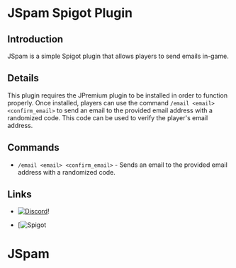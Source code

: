 # JSpam Spigot Plugin

## Introduction
JSpam is a simple Spigot plugin that allows players to send emails in-game.

## Details
This plugin requires the JPremium plugin to be installed in order to function properly. Once installed, players can use the command `/email <email> <confirm_email>` to send an email to the provided email address with a randomized code. This code can be used to verify the player's email address.

## Commands
- `/email <email> <confirm_email>` - Sends an email to the provided email address with a randomized code.

## Links
- [![Discord](https://user-images.githubusercontent.com/64218536/229440900-d0d34e0d-eb69-4497-9f4a-2b017ac859a8.png)](https://discord.gg/your-discord-server-link-here)!

- [![Spigot](https://user-images.githubusercontent.com/64218536/229476355-c7360801-3628-44bc-a64c-57a597f6ace2.png)


# JSpam
